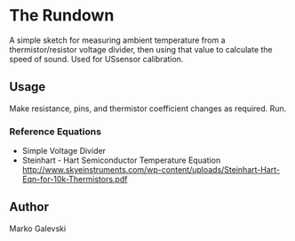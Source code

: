 # The Rundown
A simple sketch for measuring ambient temperature from a thermistor/resistor voltage divider, then using that value to calculate the speed of sound. Used for USsensor calibration.

## Usage
Make resistance, pins, and thermistor coefficient changes as required. Run.

### Reference Equations
* Simple Voltage Divider
* Steinhart - Hart Semiconductor Temperature Equation http://www.skyeinstruments.com/wp-content/uploads/Steinhart-Hart-Eqn-for-10k-Thermistors.pdf

## Author
Marko Galevski
